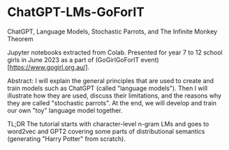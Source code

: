 # ChatGPT-LMs-GoForIT
ChatGPT, Language Models, Stochastic Parrots, and The Infinite Monkey Theorem


Jupyter notebooks extracted from Colab. Presented for year 7 to 12 school girls in June 2023 as a part of (GoGirlGoForIT event)[https://www.gogirl.org.au/].

Abstract: I will explain the general principles that are used to create and train models such as ChatGPT (called "language models"). Then I will illustrate how they are used, discuss their limitations, and the reasons why they are called "stochastic parrots".  At the end, we will develop and train our own "toy" language model together.

TL;DR The tutorial starts with character-level n-gram LMs and goes to word2vec and GPT2 covering some parts of distributional semantics (generating "Harry Potter" from scratch).
